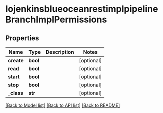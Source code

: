 # IojenkinsblueoceanrestimplpipelineBranchImplPermissions

## Properties
Name | Type | Description | Notes
------------ | ------------- | ------------- | -------------
**create** | **bool** |  | [optional] 
**read** | **bool** |  | [optional] 
**start** | **bool** |  | [optional] 
**stop** | **bool** |  | [optional] 
**_class** | **str** |  | [optional] 

[[Back to Model list]](../README.md#documentation-for-models) [[Back to API list]](../README.md#documentation-for-api-endpoints) [[Back to README]](../README.md)


